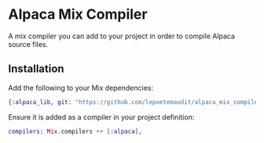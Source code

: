 # Alpaca Mix Compiler

A mix compiler you can add to your project in order to compile Alpaca
source files.

## Installation

Add the following to your Mix dependencies:

```elixir
{:alpaca_lib, git: "https://github.com/lepoetemaudit/alpaca_mix_compiler", branch: "master"}
```

Ensure it is added as a compiler in your project definition:

```elixir
compilers: Mix.compilers ++ [:alpaca],
```